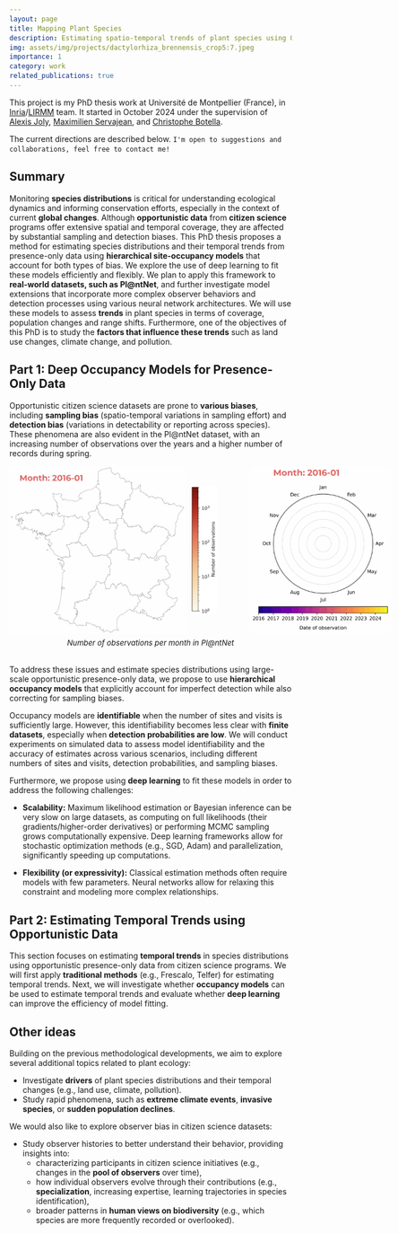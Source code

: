 ```yaml
---
layout: page
title: Mapping Plant Species
description: Estimating spatio-temporal trends of plant species using Opportunistic Citizen science data
img: assets/img/projects/dactylorhiza_brennensis_crop5:7.jpeg
importance: 1
category: work
related_publications: true
---
```


This project is my PhD thesis work at Université de Montpellier (France), in [Inria](https://inria.fr/en)/[LIRMM](https://www.lirmm.fr/lirmm-en/) team. It started in October 2024 under the supervision of [Alexis Joly](https://sites.google.com/view/alexis-joly-inria/home/), [Maximilien Servajean](https://maximiliense.github.io/), and [Christophe Botella](http://christophebotella.fr/).

The current directions are described below. `I'm open to suggestions and collaborations, feel free to contact me!`


## Summary

Monitoring **species distributions** is critical for understanding ecological dynamics and informing conservation efforts, especially in the context of current **global changes**. Although **opportunistic data** from **citizen science** programs offer extensive spatial and temporal coverage, they are affected by substantial sampling and detection biases. This PhD thesis proposes a method for estimating species distributions and their temporal trends from presence-only data using **hierarchical site-occupancy models** that account for both types of bias. We explore the use of deep learning to fit these models efficiently and flexibly. We plan to apply this framework to **real-world datasets, such as Pl@ntNet**, and further investigate model extensions that incorporate more complex observer behaviors and detection processes using various neural network architectures. We will use these models to assess **trends** in plant species in terms of coverage, population changes and range shifts. Furthermore, one of the objectives of this PhD is to study the **factors that influence these trends** such as land use changes, climate change, and pollution.


## Part 1: Deep Occupancy Models for Presence-Only Data

Opportunistic citizen science datasets are prone to **various biases**, including **sampling bias** (spatio-temporal variations in sampling effort) and **detection bias** (variations in detectability or reporting across species). 
These phenomena are also evident in the Pl@ntNet dataset, with an increasing number of observations over the years and a higher number of records during spring.

<div style="display: flex; flex-direction: column; align-items: center; gap: 8px;">
    <!-- Top row: map + scale + spider -->
    <div style="display: flex; align-items: center; gap: 8px;">
        <!-- Map -->
        <img src="/assets/img/projects/nbr_obs_plantnet-map.gif" 
             alt="Map" 
             style="max-height: 300px; width: auto; display: block; border-radius: 0; margin-right: 0;">
        <!-- Scale -->
        <img src="/assets/img/projects/nbr_obs_plantnet-map-scale.png" 
             alt="Map scale" 
             style="max-height: 230px; width: auto; display: block; border-radius: 0;">
        <!-- Spider -->
        <img src="/assets/img/projects/nbr_obs_plantnet-spider.gif" 
             alt="Spider" 
             style="max-height: 300px; width: auto; display: block; border-radius: 8px; margin-left: 50px;">
    </div>
    <!-- Legend -->
    <div style="text-align: center; font-size: 0.95em;">
        <em>Number of observations per month in Pl@ntNet</em>
    </div>
</div> <br>
 
To address these issues and estimate species distributions using large-scale opportunistic presence-only data, we propose to use **hierarchical occupancy models** that explicitly account for imperfect detection while also correcting for sampling biases.

Occupancy models are **identifiable** when the number of sites and visits is sufficiently large. However, this identifiability becomes less clear with **finite datasets**, especially when **detection probabilities are low**. 
We will conduct experiments on simulated data to assess model identifiability and the accuracy of estimates across various scenarios, including different numbers of sites and visits, detection probabilities, and sampling biases.

Furthermore, we propose using **deep learning** to fit these models in order to address the following challenges:

- **Scalability:** Maximum likelihood estimation or Bayesian inference can be very slow on large datasets, as computing on full likelihoods (their gradients/higher-order derivatives) or performing MCMC sampling grows computationally expensive. Deep learning frameworks allow for stochastic optimization methods (e.g., SGD, Adam) and parallelization, significantly speeding up computations.

- **Flexibility (or expressivity):** Classical estimation methods often require models with few parameters. Neural networks allow for relaxing this constraint and modeling more complex relationships.


## Part 2: Estimating Temporal Trends using Opportunistic Data

This section focuses on estimating **temporal trends** in species distributions using opportunistic presence-only data from citizen science programs. 
We will first apply **traditional methods** (e.g., Frescalo, Telfer) for estimating temporal trends. 
Next, we will investigate whether **occupancy models** can be used to estimate temporal trends and evaluate whether **deep learning** can improve the efficiency of model fitting.

## Other ideas

Building on the previous methodological developments, we aim to explore several additional topics related to plant ecology:
- Investigate **drivers** of plant species distributions and their temporal changes (e.g., land use, climate, pollution).
- Study rapid phenomena, such as **extreme climate events**, **invasive species**, or **sudden population declines**.

We would also like to explore observer bias in citizen science datasets:
- Study observer histories to better understand their behavior, providing insights into:
    - characterizing participants in citizen science initiatives (e.g., changes in the **pool of observers** over time), 
    - how individual observers evolve through their contributions (e.g., **specialization**, increasing expertise, learning trajectories in species identification), 
    - broader patterns in **human views on biodiversity** (e.g., which species are more frequently recorded or overlooked).
